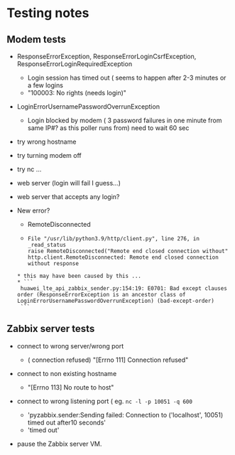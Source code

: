 # Testing notes

## Modem tests

* ResponseErrorException, ResponseErrorLoginCsrfException, ResponseErrorLoginRequiredException
   * Login session has timed out ( seems to happen after 2-3 minutes or a few logins
    * "100003: No rights (needs login)"
* LoginErrorUsernamePasswordOverrunException
    * Login blocked by modem ( 3 password failures in one minute from same IP#? as this poller runs from) need to wait 60 sec

* try wrong hostname
* try turning modem off
* try nc ...
* web server (login will fail I guess...)
* web server that accepts any login?

* New error? 
    * RemoteDisconnected
    * ```
      File "/usr/lib/python3.9/http/client.py", line 276, in _read_status
      raise RemoteDisconnected("Remote end closed connection without"
      http.client.RemoteDisconnected: Remote end closed connection without response
	 ```
    * this may have been caused by this ...
    * ```
      huawei_lte_api_zabbix_sender.py:154:19: E0701: Bad except clauses order (ResponseErrorException is an ancestor class of LoginErrorUsernamePasswordOverrunException) (bad-except-order)
      ```

## Zabbix server tests

* connect to wrong server/wrong port 
  * ( connection refused) "[Errno 111] Connection refused"
* connect to non existing hostname 
  * "[Errno 113] No route to host"
* connect to wrong listening port ( eg. ```nc -l -p 10051 -q 600```
  * 'pyzabbix.sender:Sending failed: Connection to ('localhost', 10051) timed out after10 seconds'
  * 'timed out'

* pause the Zabbix server VM.
